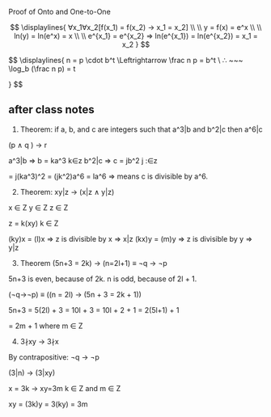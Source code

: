 
Proof of Onto and One-to-One

$$
	\displaylines{
		∀x_1∀x_2[f(x_1) = f(x_2) → x_1 = x_2] \\ \\
		y = f(x) = e^x \\ \\
		ln(y) = ln(e^x) = x \\ \\
		e^{x_1} = e^{x_2} => ln(e^{x_1}) = ln(e^{x_2}) = x_1 = x_2
	}
$$


$$
\displaylines{
	n = p \cdot b^t \Leftrightarrow \frac n p = b^t \\
	∴ ~~~ \log_b (\frac n p) = t
	
}
$$

## after class notes
1. Theorem: if a, b, and c are integers such that a^3|b and b^2|c then a^6|c

(p ∧ q ) → r

a^3|b => b = ka^3   k∈z
b^2|c => c = jb^2    j :∈z

= j(ka^3)^2 = (jk^2)a^6 = la^6 => means c is divisible by a^6.

2. Theorem: xy|z → (x|z ∧ y|z)

x ∈ Z
y ∈ Z
z ∈ Z

z = k(xy)    k ∈ Z

(ky)x = (l)x  => z is divisible by x => x|z
(kx)y = (m)y => z is divisible by y => y|z

3. Theorem (5n+3 = 2k) → (n=2l+1) ≡ ¬q → ¬p

5n+3 is even, because of 2k.
n is odd, because of 2l + 1.

(¬q→¬p) ≡ ((n = 2l) → (5n + 3 = 2k + 1))

5n+3 = 5(2l) + 3 = 10l + 3 = 10l + 2 + 1 = 2(5l+1) + 1 

= 2m + 1  where m ∈ Z

4.  3∤xy → 3∤x

By contrapositive:
¬q → ¬p

(3|n) → (3|xy)

x = 3k → xy=3m
k ∈ Z   and m ∈ Z

xy = (3k)y = 3(ky) = 3m